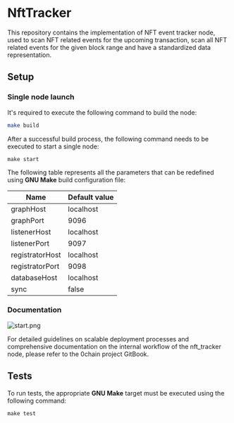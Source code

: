 # NftTracker

This repository contains the implementation of NFT event tracker node, used to scan NFT related events for the upcoming
transaction, scan all NFT related events for the given block range and have a standardized data representation.

## Setup

### Single node launch

It's required to execute the following command to build the node:

```bash
make build
```

After a successful build process, the following command needs to be executed to start a single node:

```shell
make start
```

The following table represents all the parameters that can be redefined using **GNU Make** build configuration file:

| Name | Default value |
-------|--------------|
graphHost  | localhost    |
graphPort | 9096         |
listenerHost  | localhost    |
listenerPort | 9097         |
registratorHost  | localhost    |
registratorPort | 9098         |
databaseHost  | localhost    |
sync | false        |

### Documentation

![start.png](code/go/0chain.net/nft_tracker/docs/start.png)

For detailed guidelines on scalable deployment processes and comprehensive documentation on the internal workflow of the nft_tracker node, please refer to the 0chain project GitBook.

## Tests

To run tests, the appropriate **GNU Make** target must be executed using the following command:

```shell
make test
```
